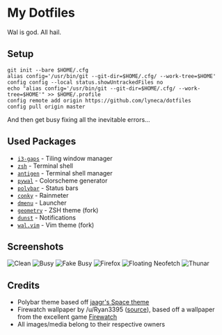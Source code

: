 # My Dotfiles

Wal is god. All hail.

## Setup
	git init --bare $HOME/.cfg
	alias config='/usr/bin/git --git-dir=$HOME/.cfg/ --work-tree=$HOME'
	config config --local status.showUntrackedFiles no
	echo "alias config='/usr/bin/git --git-dir=$HOME/.cfg/ --work-tree=$HOME'" >> $HOME/.profile
    config remote add origin https://github.com/lyneca/dotfiles
	config pull origin master

And then get busy fixing all the inevitable errors...

## Used Packages
- [`i3-gaps`](https://github.com/Airblader/i3) - Tiling window manager
- [`zsh`](https://zsh.org) - Terminal shell
- [`antigen`]() - Terminal shell manager
- [`pywal`](https://github.com/dylanaraps/pywal) - Colorscheme generator
- [`polybar`](https://github.com/jaagr/polybar) - Status bars
- [`conky`](https://github.com/brndnmtthws/conky) - Rainmeter
- [`dmenu`](https://tools.suckless.org/dmenu/) - Launcher
- [`geometry`](https://github.com/lyneca/geometry) - ZSH theme (fork)
- [`dunst`](https://github.com/dunst-project/dunst) - Notifications
- [`wal.vim`](https://github.com/lyneca/wal.vim) - Vim theme (fork)

## Screenshots

![Clean](wallpaper.png)
![Busy](busy.png)
![Fake Busy](fakebusy.png)
![Firefox](firefox.png)
![Floating Neofetch](neofetch_floating.png)
![Thunar](thunar.png)

## Credits
- Polybar theme based off [jaagr's Space theme](https://github.com/jaagr/dots/tree/master/.local/etc/themer/themes/space)
- Firewatch wallpaper by /u/Ryan3395 ([source](https://redd.it/6dvpxc)), based off a wallpaper from the excellent game [Firewatch](http://www.firewatchgame.com/)
- All images/media belong to their respective owners
